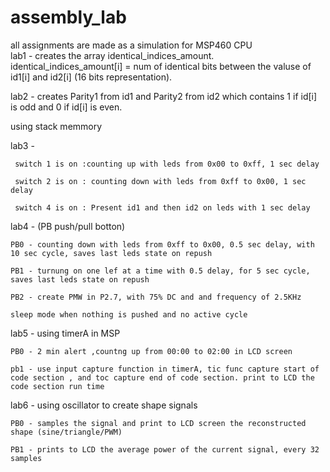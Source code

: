 # assembly_lab
all assignments are made as a simulation for MSP460 CPU  
lab1 - creates the array identical_indices_amount. identical_indices_amount[i] = num of identical bits between the valuse of id1[i] and id2[i] (16 bits representation).

lab2 - creates Parity1 from id1 and Parity2 from id2 which contains 1 if id[i] is odd and 0 if id[i] is even. 

using stack memmory

lab3 - 
     
     switch 1 is on :counting up with leds from 0x00 to 0xff, 1 sec delay	
	
     switch 2 is on : counting down with leds from 0xff to 0x00, 1 sec delay	
	
     switch 4 is on : Present id1 and then id2 on leds with 1 sec delay	
     
lab4 - (PB push/pull botton) 

	PB0 - counting down with leds from 0xff to 0x00, 0.5 sec delay, with 10 sec cycle, saves last leds state on repush
	
	PB1 - turnung on one lef at a time with 0.5 delay, for 5 sec cycle, saves last leds state on repush
	
	PB2 - create PMW in P2.7, with 75% DC and and frequency of 2.5KHz
	
	sleep mode when nothing is pushed and no active cycle 
	
lab5 - using timerA in MSP 
	
	PB0 - 2 min alert ,countng up from 00:00 to 02:00 in LCD screen
	
	pb1 - use input capture function in timerA, tic func capture start of code section , and toc capture end of code section. print to LCD the code section run time 
	
lab6 - using oscillator to create shape signals
	
	PB0 - samples the signal and print to LCD screen the reconstructed shape (sine/triangle/PWM)
	
	PB1 - prints to LCD the average power of the current signal, every 32 samples
